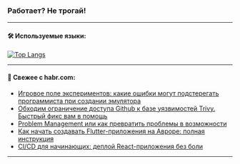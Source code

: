 ### Работает? Не трогай!

---
<!--
#### 🛠️ Technical stack:

![Java](https://img.shields.io/badge/Java-informational?logo=Oracle&style=flat&logoColor=white&color=FF4500)
![Kotlin](https://img.shields.io/badge/Kotlin-informational?logo=Kotlin&style=flat&logoColor=white&color=774D97)
![TS](https://img.shields.io/badge/TypeScript-informational?logo=typeScript&style=flat&logoColor=black&color=017acc)
![Python](https://img.shields.io/badge/Python-informational?logo=Python&style=flat&logoColor=black&color=ffdd54) <br>
![Spring](https://img.shields.io/badge/Spring-informational?logo=Spring&style=flat&logoColor=white&color=6DB33F) 
![SpringBoot](https://img.shields.io/badge/SpringBoot-informational?logo=SpringBoot&style=flat&logoColor=white&color=6DB33F)
![Nest](https://img.shields.io/badge/NestJS-informational?logo=NestJS&style=flat&logoColor=white&color=E0234E) 
![NodeJS](https://img.shields.io/badge/NodeJS-informational?logo=node.js&style=flat&logoColor=white&color=70A760)<br>
![PostgreSQL](https://img.shields.io/badge/PostgreSQL-informational?logo=PostgreSQL&style=flat&logoColor=white&color=DAA520)
![MongoDB](https://img.shields.io/badge/MongoDB-informational?logo=MongoDB&style=flat&logoColor=white&color=870000)
![Apache](https://img.shields.io/badge/Apache-informational?logo=apache&style=flat&logoColor=white&color=f74e28)

___ 
-->

#### 🛠️ Используемые языки:

[![Top Langs](https://github-readme-stats-82jvfl3w3-advtsettinggmailcoms-projects.vercel.app/api/top-langs/?username=zloylis&langs_count=10&hide_title=true&title_color=e6edf3&size_weight=0.5&count_weight=0.5&layout=compact&hide_progress=true&hide_border=true&theme=dracula)](https://github.com/zloylis)

<!---


####  :octocat:&nbsp;&nbsp; Статистика:

![GitHub stats](https://github-readme-stats-u2qms2cxw-advtsettinggmailcoms-projects.vercel.app/api?username=zloylis&show_icons=true&hide_border=true&theme=dracula&title_color=e6edf3&include_all_commits=true&count_private=true&hide_rank=false&hide_title=true&rank_icon=github)
-->
---

#### 💬 Свежее с habr.com:

<!-- BLOG-POST-LIST:START -->
- [Игровое поле экспериментов: какие ошибки могут подстерегать программиста при создании эмулятора](https://habr.com/ru/companies/pvs-studio/articles/855108/?utm_source=habrahabr&utm_medium=rss&utm_campaign=855108)
- [Обходим ограничение доступа Github к базе уязвимостей Trivy. Быстрый фикс вам в помощь](https://habr.com/ru/companies/chislitellab/articles/854964/?utm_source=habrahabr&utm_medium=rss&utm_campaign=854964)
- [Problem Management или как превратить проблемы в возможности](https://habr.com/ru/companies/X5Tech/articles/855060/?utm_source=habrahabr&utm_medium=rss&utm_campaign=855060)
- [Как начать создавать Flutter-приложения на Авроре: полная инструкция](https://habr.com/ru/companies/friflex/articles/854928/?utm_source=habrahabr&utm_medium=rss&utm_campaign=854928)
- [CI/CD для начинающих: деплой React-приложения без боли](https://habr.com/ru/companies/selectel/articles/855040/?utm_source=habrahabr&utm_medium=rss&utm_campaign=855040)
<!-- BLOG-POST-LIST:END -->

---
